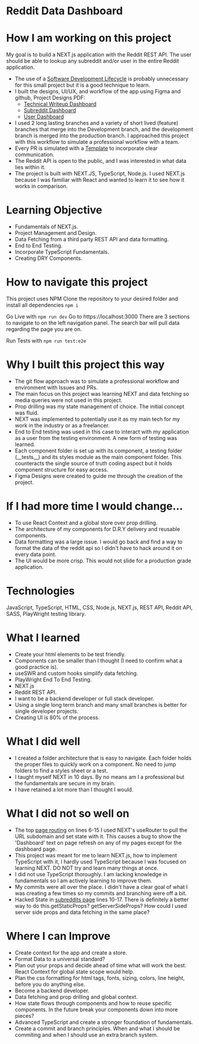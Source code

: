 # Reddit Data Dashboard

# How I am working on this project

My goal is to build a NEXT.js application with the Reddit REST API. The user should be able to lookup any subreddit and/or user in the entire Reddit application.

- The use of a [Software Development Lifecycle](./SDLC.md) is probably unnecessary for this small project but it is a good technique to learn.
- I built the designs, UI/UX, and workflow of the app using Figma and github, Project Designs PDF:
  - [Technical Writeup Dashboard](https://drive.google.com/file/d/1tP4z9t34Qo6WgABMA55-k3X6thAqcdem/view?usp=sharing)
  - [Subreddit Dashboard](https://drive.google.com/file/d/1ep2JeKVOIhHOM9GonAK2PBlwP-yo9M6f/view?usp=sharing)
  - [User Dashboard](https://drive.google.com/file/d/11OORE37_rroFUpjcqpNSSsF3ah3CcGzi/view?usp=sharing)
- I used 2 long lasting branches and a variety of short lived (feature) branches that merge into the Development branch, and the development branch is merged into the production branch. I approached this project with this workflow to simulate a professional workflow with a team.
- Every PR is simulated with a [Template](.github/pull_request_template.md) to incorporate clear communication.
- The Reddit API is open to the public, and I was interested in what data lies within it.
- The project is built with NEXT.JS, TypeScript, Node.js. I used NEXT.js because I was familiar with React and wanted to learn it to see how it works in comparison.

# Learning Objective

- Fundamentals of NEXT.js.
- Project Management and Design.
- Data Fetching from a third party REST API and data formatting.
- End to End Testing.
- Incorporate TypeScript Fundamentals.
- Creating DRY Components.

# How to navigate this project

This project uses NPM
Clone the repository to your desired folder and install all dependencies
`npm i`

Go Live with
`npm run dev`
Go to https://localhost:3000
There are 3 sections to navigate to on the left navigation panel. The search bar will pull data regarding the page you are on.

Run Tests with
`npm run test:e2e`

# Why I built this project this way

- The git flow approach was to simulate a professional workflow and environment with Issues and PRs.
- The main focus on this project was learning NEXT and data fetching so media queries were not used in this project.
- Prop drilling was my state management of choice. The initial concept was fluid.
- NEXT was implemented to potentially use it as my main tech for my work in the industry or as a freelancer.
- End to End testing was used in this case to interact with my application as a user from the testing environment. A new form of testing was learned.
- Each component folder is set up with its component, a testing folder (\_\_tests\_\_) and its styles module as the main component folder. This counteracts the single source of truth coding aspect but it holds component structure for easy access.
- Figma Designs were created to guide me through the creation of the project.

# If I had more time I would change...

- To use React Context and a global store over prop drilling.
- The architecture of my components for D.R.Y delivery and reusable components.
- Data formatting was a large issue. I would go back and find a way to format the data of the reddit api so I didn't have to hack around it on every data point.
- The UI would be more crisp. This would not slide for a production grade application.

# Technologies

JavaScript, TypeScript, HTML, CSS, Node.js, NEXT.js, REST API, Reddit API, SASS, PlayWright testing library.

# What I learned

- Create your html elements to be test friendly.
- Components can be smaller than I thought (I need to confirm what a good practice is).
- useSWR and custom hooks simplify data fetching.
- PlayWright End To End Testing.
- NEXT.js
- Reddit REST API.
- I want to be a backend developer or full stack developer.
- Using a single long term branch and many small branches is better for single developer projects.
- Creating UI is 80% of the process.

# What I did well

- I created a folder architecture that is easy to navigate. Each folder holds the proper files to quickly work on a component. No need to jump folders to find a styles sheet or a test.
- I taught myself NEXT in 10 days. By no means am I a professional but the fundamentals are secure in my brain.
- I have retained a lot more than I thought I would.

# What I did not so well on

- The top [page routing](./components/header.tsx) on lines 6-15 I used NEXT's useRouter to pull the URL subdomain and set state with it. This causes a bug to show the 'Dashboard' text on page refresh on any of my pages except for the dashboard page.
- This project was meant for me to learn NEXT.js, how to implement TypeScript with it, I hardly used TypeScript because I was focused on learning NEXT. DO NOT try and learn many things at once.
- I did not use TypeScript thoroughly. I am lacking knowledge in fundamentals so I am actively learning to improve them.
- My commits were all over the place. I didn't have a clear goal of what I was creating a few times so my commits and branching were off a bit.
- Hacked State in [subreddits page](./pages/subreddits.tsx) lines 10-17. There is definitely a better way to do this.getStaticProps? getServerSideProps? How could I used server side props and data fetching in the same place?

# Where I can Improve

- Create context for the app and create a store.
- Format Data to a universal standard?
- Plan out your props and decide ahead of time what will work the best. React Context for global state scope would help.
- Plan the css formatting for html tags, fonts, sizing, colors, line height, before you do anything else.
- Become a backend developer.
- Data fetching and prop drilling and global context.
- How state flows through components and how to reuse specific components. In the future break your components down into more pieces?
- Advanced TypeScript and create a stronger foundation of fundamentals.
- Create a commit and branch principles. When and what I should be commiting and when I should use an extra branch system.
